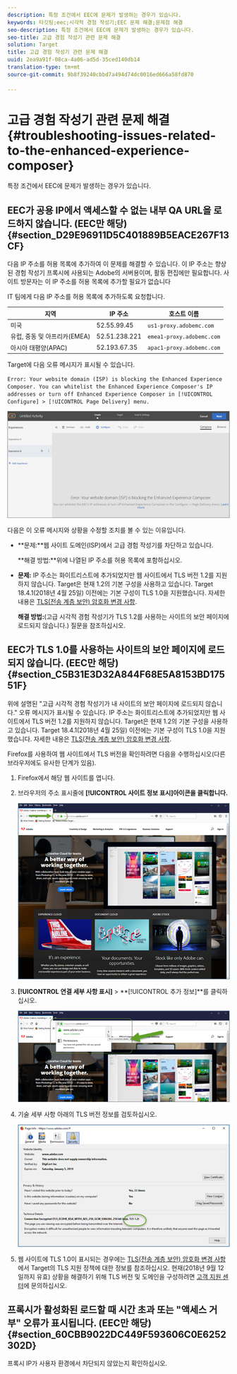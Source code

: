 ```yaml
---
description: 특정 조건에서 EEC에 문제가 발생하는 경우가 있습니다.
keywords: 타깃팅;eec;시각적 경험 작성기;EEC 문제 해결;문제점 해결
seo-description: 특정 조건에서 EEC에 문제가 발생하는 경우가 있습니다.
seo-title: 고급 경험 작성기 관련 문제 해결
solution: Target
title: 고급 경험 작성기 관련 문제 해결
uuid: 2ea9a91f-08ca-4a06-ad5d-35ced140db14
translation-type: tm+mt
source-git-commit: 9b8f39240cbbd7a494d74dc0016ed666a58fd870

---
```



# 고급 경험 작성기 관련 문제 해결{#troubleshooting-issues-related-to-the-enhanced-experience-composer}

특정 조건에서 EEC에 문제가 발생하는 경우가 있습니다.

## EEC가 공용 IP에서 액세스할 수 없는 내부 QA URL을 로드하지 않습니다. (EEC만 해당) {#section_D29E96911D5C401889B5EACE267F13CF}

다음 IP 주소를 허용 목록에 추가하여 이 문제를 해결할 수 있습니다. 이 IP 주소는 향상된 경험 작성기 프록시에 사용되는 Adobe의 서버용이며, 활동 편집에만 필요합니다. 사이트 방문자는 이 IP 주소를 허용 목록에 추가할 필요가 없습니다

IT 팀에게 다음 IP 주소를 허용 목록에 추가하도록 요청합니다.

| 지역 | IP 주소 | 호스트 이름 |
|--- |--- |--- |
| 미국 | 52.55.99.45 | `us1-proxy.adobemc.com` |
| 유럽, 중동 및 아프리카(EMEA) | 52.51.238.221 | `emea1-proxy.adobemc.com` |
| 아시아 태평양(APAC) | 52.193.67.35 | `apac1-proxy.adobemc.com` |

Target에 다음 오류 메시지가 표시될 수 있습니다.

`Error: Your website domain (ISP) is blocking the Enhanced Experience Composer. You can whitelist the Enhanced Experience Composer's IP addresses or turn off Enhanced Experience Composer in [!UICONTROL Configure] > [!UICONTROL Page Delivery] menu.`

![](assets/EEC_error.png)

다음은 이 오류 메시지와 상황을 수정할 조치를 볼 수 있는 이유입니다.

* **문제:**웹 사이트 도메인(ISP)에서 고급 경험 작성기를 차단하고 있습니다.

   **해결 방법:**위에 나열된 IP 주소를 허용 목록에 포함하십시오.

* **문제:** IP 주소는 화이트리스트에 추가되었지만 웹 사이트에서 TLS 버전 1.2를 지원하지 않습니다. Target은 현재 1.2의 기본 구성을 사용하고 있습니다. Target 18.4.1(2018년 4월 25일) 이전에는 기본 구성이 TLS 1.0을 지원했습니다. 자세한 내용은 [TLS(전송 계층 보안) 암호화 변경 사항](../../../c-implementing-target/c-considerations-before-you-implement-target/tls-transport-layer-security-encryption.md#concept_CC1001E9D3AE4BABAF90B8311B0A6451).

   **해결 방법:**(고급 시각적 경험 작성기가 TLS 1.2를 사용하는 사이트의 보안 페이지에 로드되지 않습니다.) 질문을 참조하십시오.

## EEC가 TLS 1.0를 사용하는 사이트의 보안 페이지에 로드되지 않습니다. (EEC만 해당) {#section_C5B31E3D32A844F68E5A8153BD17551F}

위에 설명된 &quot;고급 시각적 경험 작성기가 내 사이트의 보안 페이지에 로드되지 않습니다.&quot; 오류 메시지가 표시될 수 있습니다. IP 주소는 화이트리스트에 추가되었지만 웹 사이트에서 TLS 버전 1.2를 지원하지 않습니다. Target은 현재 1.2의 기본 구성을 사용하고 있습니다. Target 18.4.1(2018년 4월 25일) 이전에는 기본 구성이 TLS 1.0을 지원했습니다. 자세한 내용은 [TLS(전송 계층 보안) 암호화 변경 사항](../../../c-implementing-target/c-considerations-before-you-implement-target/tls-transport-layer-security-encryption.md#concept_CC1001E9D3AE4BABAF90B8311B0A6451).

Firefox를 사용하여 웹 사이트에서 TLS 버전을 확인하려면 다음을 수행하십시오(다른 브라우저에도 유사한 단계가 있음).

1. Firefox에서 해당 웹 사이트를 엽니다.
1. 브라우저의 주소 표시줄에 **[!UICONTROL 사이트 정보 표시]아이콘을 클릭합니다.**

   ![](assets/firefox_more_info.png)

1. **[!UICONTROL 연결 세부 사항 표시]** &gt; **[!UICONTROL 추가 정보]**를 클릭하십시오.

   ![](assets/firefox_more_info_2.png)

1. 기술 세부 사항 아래의 TLS 버전 정보를 검토하십시오.

   ![](assets/firefox_more_info_3.png)

1. 웹 사이트에 TLS 1.0이 표시되는 경우에는 [TLS(전송 계층 보안) 암호화 변경 사항](../../../c-implementing-target/c-considerations-before-you-implement-target/tls-transport-layer-security-encryption.md#concept_CC1001E9D3AE4BABAF90B8311B0A6451)에서 Target의 TLS 지원 정책에 대한 정보를 참조하십시오. 현재(2018년 9월 12일까지 유효) 상황을 해결하기 위해 TLS 버전 및 도메인을 구성하려면 [고객 지원 센터](../../../cmp-resources-and-contact-information.md#reference_ACA3391A00EF467B87930A450050077C)에 문의하십시오.

## 프록시가 활성화된 로드할 때 시간 초과 또는 &quot;액세스 거부&quot; 오류가 표시됩니다. (EEC만 해당) {#section_60CBB9022DC449F593606C0E6252302D}

프록시 IP가 사용자 환경에서 차단되지 않았는지 확인하십시오.
